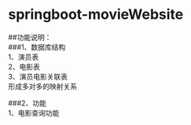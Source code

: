 # springboot-movieWebsite

##功能说明：  
###1、数据库结构  
  1、演员表  
  2、电影表  
  3、演员电影关联表  
  形成多对多的映射关系
  
 ###2、功能  
  1、电影查询功能  
  
  
